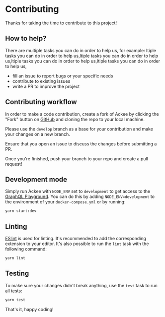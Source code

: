 # Contributing

Thanks for taking the time to contribute to this project!

## How to help?

There are multiple tasks you can do in order to help us, for example:
ltiple tasks you can do in order to help us,ltiple tasks you can do in order to help us,ltiple tasks you can do in order to help us,ltiple tasks you can do in order to help us,

- fill an issue to report bugs or your specific needs
- contribute to existing issues
- write a PR to improve the project

## Contributing workflow

In order to make a code contribution, create a fork of Ackee by clicking the "Fork" button on [GitHub](https://github.com/electerious/Ackee) and cloning the repo to your local machine.

Please use the `develop` branch as a base for your contribution and make your changes on a new branch.

Ensure that you open an issue to discuss the changes before submitting a PR.

Once you're finished, push your branch to your repo and create a pull request!

## Development mode

Simply run Ackee with `NODE_ENV` set to `development` to get access to the [GraphQL Playground](https://docs.ackee.electerious.com/#/docs/API#playground). You can do this by adding `NODE_ENV=development` to the environment of your `docker-compose.yml` or by running:

```sh
yarn start:dev
```

## Linting

[ESlint](https://eslint.org/) is used for linting. It's recommended to add the corresponding extension to your editor. It's also possible to run the `lint` task with the following command:

```sh
yarn lint
```

## Testing

To make sure your changes didn't break anything, use the `test` task to run all tests:

```sh
yarn test
```

That's it, happy coding!
